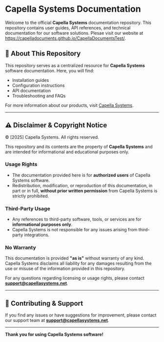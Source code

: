 # Capella Systems Documentation

Welcome to the official **Capella Systems** documentation repository. This repository contains user guides, API references, and technical documentation for our software solutions. Plesae visit our website at https://capelladocuments.github.io/CapellaDocumentsTest/.

## 📖 About This Repository
This repository serves as a centralized resource for **Capella Systems** software documentation. Here, you will find:
- Installation guides
- Configuration instructions
- API documentation
- Troubleshooting and FAQs

For more information about our products, visit [Capella Systems](https://www.capellasystems.net).

---

## ⚠️ Disclaimer & Copyright Notice

© [2025] Capella Systems. All rights reserved.

This repository and its contents are the property of **Capella Systems** and are intended for informational and educational purposes only.  

### **Usage Rights**
- The documentation provided here is for **authorized users** of Capella Systems software.
- Redistribution, modification, or reproduction of this documentation, in part or in full, **without prior written permission** from Capella Systems is strictly prohibited.

### **Third-Party Usage**
- Any references to third-party software, tools, or services are for **informational purposes only**.
- Capella Systems is not responsible for any issues arising from third-party integrations.

### **No Warranty**
This documentation is provided **"as is"** without warranty of any kind. Capella Systems disclaims all liability for any damages resulting from the use or misuse of the information provided in this repository.

For any questions regarding licensing or usage rights, please contact **support@capellasystems.net**.

---

## 📩 Contributing & Support
If you find any issues or have suggestions for improvement, please contact our support team at **support@capellasystems.net**.

---

**Thank you for using Capella Systems software!**
